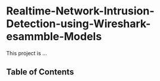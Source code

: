 # Realtime-Network-Intrusion-Detection-using-Wireshark-esammble-Models
This project is ...


## Table of Contents
